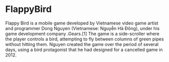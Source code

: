 # FlappyBird
Flappy Bird is a mobile game developed by Vietnamese video game artist and programmer Dong Nguyen (Vietnamese: Nguyễn Hà Đông), under his game development company .Gears.[1] The game is a side-scroller where the player controls a bird, attempting to fly between columns of green pipes without hitting them. Nguyen created the game over the period of several days, using a bird protagonist that he had designed for a cancelled game in 2012.
